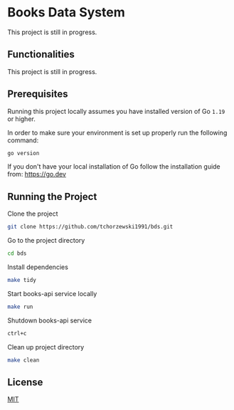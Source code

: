 # Books Data System

This project is still in progress.

## Functionalities

This project is still in progress.

## Prerequisites

Running this project locally assumes you have installed version of Go `1.19` or higher.

In order to make sure your environment is set up properly run the following command:

```bash
go version
```

If you don't have your local installation of Go follow the installation guide from: https://go.dev

## Running the Project

Clone the project

```bash
git clone https://github.com/tchorzewski1991/bds.git
```

Go to the project directory

```bash
cd bds
```

Install dependencies

```bash
make tidy
```

Start books-api service locally

```bash
make run
```

Shutdown books-api service

```bash
ctrl+c
```

Clean up project directory

```bash
make clean
```

## License

[MIT](https://choosealicense.com/licenses/mit/)